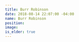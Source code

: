 ```yaml
---
title: Burr Robinson
date: 2018-08-14 22:07:00 -04:00
name: Burr Robinson
position: 
image: 
is_elder: true
---
```



